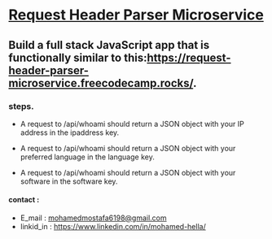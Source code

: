 # [Request Header Parser Microservice](https://www.freecodecamp.org/learn/apis-and-microservices/apis-and-microservices-projects/request-header-parser-microservice)

## Build a full stack JavaScript app that is functionally similar to this:https://request-header-parser-microservice.freecodecamp.rocks/.


### steps. 

- A request to /api/whoami should return a JSON object with your IP address in the ipaddress key.

- A request to /api/whoami should return a JSON object with your preferred language in the language key.

- A request to /api/whoami should return a JSON object with your software in the software key.


#### contact :
 - E_mail : mohamedmostafa6198@gmail.com
 - linkid_in : https://www.linkedin.com/in/mohamed-hella/
